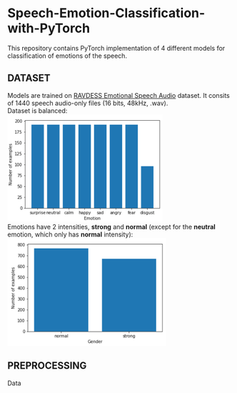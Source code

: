 # Speech-Emotion-Classification-with-PyTorch
This repository contains PyTorch implementation of 4 different models for classification of emotions of the speech.
## DATASET
Models are trained on [RAVDESS Emotional Speech Audio](https://www.kaggle.com/uwrfkaggler/ravdess-emotional-speech-audio) dataset. It consits of 1440 speech audio-only files (16 bits, 48kHz, .wav).<br />
Dataset is balanced:<br />
![dataset1](https://github.com/Data-Science-kosta/Speech-Emotion-Classification-with-PyTorch/blob/master/garbage/1.png) <br />
Emotions have 2 intensities, **strong** and **normal** (except for the **neutral** emotion, which only has **normal** intensity): <br />
![dataset2](https://github.com/Data-Science-kosta/Speech-Emotion-Classification-with-PyTorch/blob/master/garbage/2.png) <br />
## PREPROCESSING
Data 
